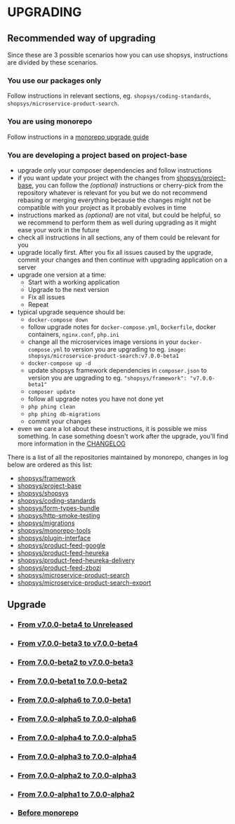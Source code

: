 # UPGRADING
## Recommended way of upgrading
Since these are 3 possible scenarios how you can use shopsys, instructions are divided by these scenarios.

### You use our packages only
Follow instructions in relevant sections, eg. `shopsys/coding-standards`, `shopsys/microservice-product-search`.

### You are using monorepo
Follow instructions in a [monorepo upgrade guide](./docs/contributing/UPGRADE.md)

### You are developing a project based on project-base
* upgrade only your composer dependencies and follow instructions
* if you want update your project with the changes from [shopsys/project-base],
    you can follow the *(optional)* instructions or cherry-pick from the repository whatever is relevant for you but we do not recommend rebasing or merging everything because the changes might not be compatible with your project as it probably evolves in time
* instructions marked as *(optional)* are not vital, but could be helpful,
    so we recommend to perform them as well during upgrading as it might ease your work in the future
* check all instructions in all sections, any of them could be relevant for you
* upgrade locally first. After you fix all issues caused by the upgrade, commit your changes and then continue with upgrading application on a server
* upgrade one version at a time:
    * Start with a working application
    * Upgrade to the next version
    * Fix all issues
    * Repeat
* typical upgrade sequence should be:
    * `docker-compose down`
    * follow upgrade notes for `docker-compose.yml`, `Dockerfile`, docker containers, `nginx.conf`, `php.ini`
    * change all the microservices image versions in your `docker-compose.yml` to version you are upgrading to
        eg. `image: shopsys/microservice-product-search:v7.0.0-beta1`
    * `docker-compose up -d`
    * update shopsys framework dependencies in `composer.json` to version you are upgrading to
        eg. `"shopsys/framework": "v7.0.0-beta1"`
    * `composer update`
    * follow all upgrade notes you have not done yet
    * `php phing clean`
    * `php phing db-migrations`
    * commit your changes
* even we care a lot about these instructions, it is possible we miss something. In case something doesn't work after the upgrade, you'll find more information in the [CHANGELOG](CHANGELOG.md)

There is a list of all the repositories maintained by monorepo, changes in log below are ordered as this list:

* [shopsys/framework]
* [shopsys/project-base]
* [shopsys/shopsys]
* [shopsys/coding-standards]
* [shopsys/form-types-bundle]
* [shopsys/http-smoke-testing]
* [shopsys/migrations]
* [shopsys/monorepo-tools]
* [shopsys/plugin-interface]
* [shopsys/product-feed-google]
* [shopsys/product-feed-heureka]
* [shopsys/product-feed-heureka-delivery]
* [shopsys/product-feed-zbozi]
* [shopsys/microservice-product-search]
* [shopsys/microservice-product-search-export]


## Upgrade 
* ### [From v7.0.0-beta4 to Unreleased](./docs/upgrade/UPGRADE-unreleased.md)
* ### [From v7.0.0-beta3 to v7.0.0-beta4](./docs/upgrade/UPGRADE-7.0.0-beta4.md)
* ### [From 7.0.0-beta2 to v7.0.0-beta3](./docs/upgrade/UPGRADE-7.0.0-beta3.md)
* ### [From 7.0.0-beta1 to 7.0.0-beta2](./docs/upgrade/UPGRADE-7.0.0-beta2.md)
* ### [From 7.0.0-alpha6 to 7.0.0-beta1](./docs/upgrade/UPGRADE-7.0.0-beta1.md)
* ### [From 7.0.0-alpha5 to 7.0.0-alpha6](./docs/upgrade/UPGRADE-7.0.0-alpha6.md)
* ### [From 7.0.0-alpha4 to 7.0.0-alpha5](./docs/upgrade/UPGRADE-7.0.0-alpha5.md)
* ### [From 7.0.0-alpha3 to 7.0.0-alpha4](./docs/upgrade/UPGRADE-7.0.0-alpha4.md)
* ### [From 7.0.0-alpha2 to 7.0.0-alpha3](./docs/upgrade/UPGRADE-7.0.0-alpha3.md)
* ### [From 7.0.0-alpha1 to 7.0.0-alpha2](./docs/upgrade/UPGRADE-7.0.0-alpha2.md)
* ### [Before monorepo](docs/upgrade/before-monorepo.md)

[shopsys/shopsys]: https://github.com/shopsys/shopsys
[shopsys/project-base]: https://github.com/shopsys/project-base
[shopsys/framework]: https://github.com/shopsys/framework
[shopsys/product-feed-zbozi]: https://github.com/shopsys/product-feed-zbozi
[shopsys/product-feed-google]: https://github.com/shopsys/product-feed-google
[shopsys/product-feed-heureka]: https://github.com/shopsys/product-feed-heureka
[shopsys/product-feed-heureka-delivery]: https://github.com/shopsys/product-feed-heureka-delivery
[shopsys/product-feed-interface]: https://github.com/shopsys/product-feed-interface
[shopsys/plugin-interface]: https://github.com/shopsys/plugin-interface
[shopsys/coding-standards]: https://github.com/shopsys/coding-standards
[shopsys/http-smoke-testing]: https://github.com/shopsys/http-smoke-testing
[shopsys/form-types-bundle]: https://github.com/shopsys/form-types-bundle
[shopsys/migrations]: https://github.com/shopsys/migrations
[shopsys/monorepo-tools]: https://github.com/shopsys/monorepo-tools
[shopsys/microservice-product-search]: https://github.com/shopsys/microservice-product-search
[shopsys/microservice-product-search-export]: https://github.com/shopsys/microservice-product-search-export
